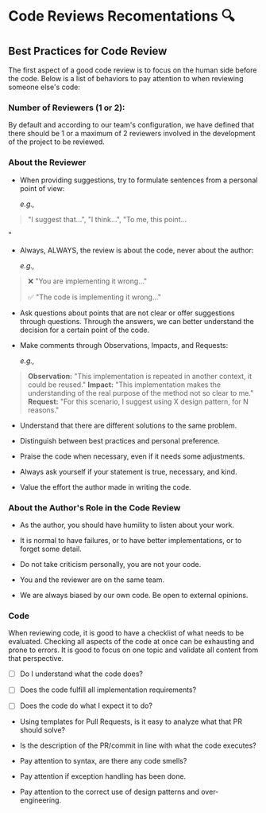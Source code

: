 ﻿# Code Reviews Recomentations 🔍️

## Best Practices for Code Review

The first aspect of a good code review is to focus on the human side before the code. Below is a list of behaviors to pay attention to when reviewing someone else's code:

### Number of Reviewers (1 or 2):

By default and according to our team's configuration, we have defined that there should be 1 or a maximum of 2 reviewers involved in the development of the project to be reviewed.

### About the Reviewer

-   When providing suggestions, try to formulate sentences from a personal point of view:
    
    _e.g.,_ 

> "I suggest that...", "I think...", "To me, this point...

"
    
-   Always, ALWAYS, the review is about the code, never about the author:
    
    _e.g.,_ 

> ❌ "You are implementing it wrong..."
> 
> 
> 
> ✅ "The code is implementing it wrong..."

    
-   Ask questions about points that are not clear or offer suggestions through questions. Through the answers, we can better understand the decision for a certain point of the code.
    
-   Make comments through Observations, Impacts, and Requests:
    
    _e.g.,_ 

> **Observation:** "This implementation is repeated in another context, it could be reused."
>     **Impact:** "This implementation makes the understanding of the real purpose of the method not so clear to me."
   **Request:** "For this scenario, I suggest using X design pattern, for N reasons."

    
-   Understand that there are different solutions to the same problem.
    
-   Distinguish between best practices and personal preference.
    
-   Praise the code when necessary, even if it needs some adjustments.
    
-   Always ask yourself if your statement is true, necessary, and kind.
    
-   Value the effort the author made in writing the code.
    

### About the Author's Role in the Code Review

-   As the author, you should have humility to listen about your work.
    
-   It is normal to have failures, or to have better implementations, or to forget some detail.
    
-   Do not take criticism personally, you are not your code.
    
-   You and the reviewer are on the same team.
    
-   We are always biased by our own code. Be open to external opinions.
    

### Code

When reviewing code, it is good to have a checklist of what needs to be evaluated. Checking all aspects of the code at once can be exhausting and prone to errors. It is good to focus on one topic and validate all content from that perspective.

-  [ ] Do I understand what the code does?
    
-   [ ] Does the code fulfill all implementation requirements?
    
-  [ ] Does the code do what I expect it to do?
    
-   Using templates for Pull Requests, is it easy to analyze what that PR should solve?
    
-   Is the description of the PR/commit in line with what the code executes?
    
-   Pay attention to syntax, are there any code smells?
    
-   Pay attention if exception handling has been done.
    
-   Pay attention to the correct use of design patterns and over-engineering.
